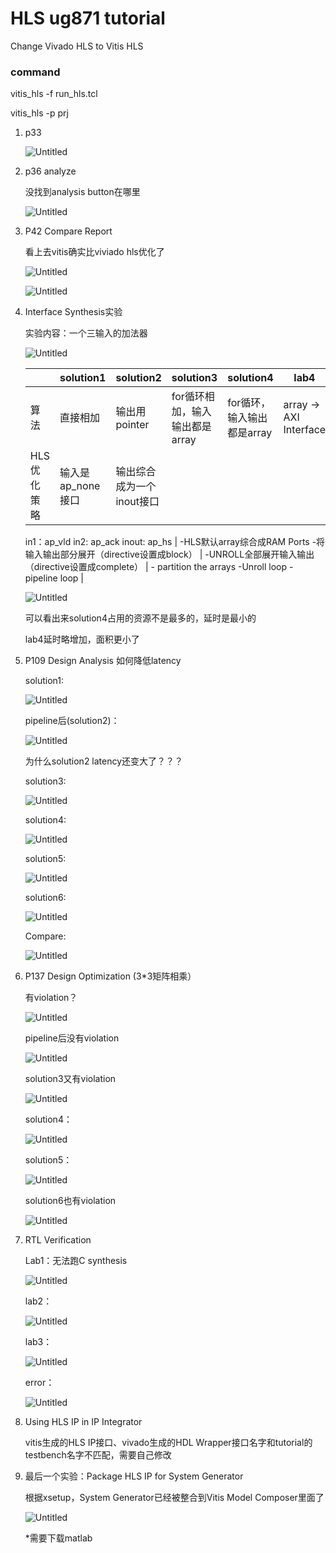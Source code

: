 # HLS ug871 tutorial

Change Vivado HLS to Vitis HLS

### command

vitis_hls -f run_hls.tcl

vitis_hls -p prj

1. p33
    
    ![Untitled](imgs/Untitled.png)
    
2. p36 analyze
    
    没找到analysis button在哪里
    
    ![Untitled](imgs/Untitled%201.png)
    
3. P42 Compare Report
    
    看上去vitis确实比viviado hls优化了
    
    ![Untitled](imgs/Untitled%202.png)
    
    ![Untitled](imgs/Untitled%203.png)
    
4. Interface Synthesis实验
    
    实验内容：一个三输入的加法器
    
    ![Untitled](imgs/Untitled%204.png)
    
    |  | solution1 | solution2 | solution3 | solution4 | lab4 |
    | --- | --- | --- | --- | --- | --- |
    | 算法 | 直接相加 | 输出用pointer | for循环相加，输入输出都是array | for循环，输入输出都是array | array → AXI Interface |
    | HLS优化策略 | 输入是ap_none接口 | 输出综合成为一个inout接口
    in1：ap_vld
    in2: ap_ack
    inout: ap_hs | -HLS默认array综合成RAM Ports
    -将输入输出部分展开（directive设置成block） | -UNROLL全部展开输入输出（directive设置成complete） | - partition the arrays
    -Unroll loop
    -pipeline loop |
    
    ![Untitled](imgs/Untitled%205.png)
    
    可以看出来solution4占用的资源不是最多的，延时是最小的
    
    lab4延时略增加，面积更小了
    
5. P109 Design Analysis 如何降低latency
    
    solution1:
    
    ![Untitled](imgs/Untitled%206.png)
    
    pipeline后(solution2)：
    
    ![Untitled](imgs/Untitled%207.png)
    
    为什么solution2 latency还变大了？？？
    
    solution3:
    
    ![Untitled](imgs/Untitled%208.png)
    
    solution4:
    
    ![Untitled](imgs/Untitled%209.png)
    
    solution5:
    
    ![Untitled](imgs/Untitled%2010.png)
    
    solution6:
    
    ![Untitled](imgs/Untitled%2011.png)
    
    Compare:
    
    ![Untitled](imgs/Untitled%2012.png)
    
6. P137 Design Optimization (3*3矩阵相乘）
    
    有violation？
    
    ![Untitled](imgs/Untitled%2013.png)
    
    pipeline后没有violation
    
    ![Untitled](imgs/Untitled%2014.png)
    
    solution3又有violation
    
    ![Untitled](imgs/Untitled%2015.png)
    
    solution4：
    
    ![Untitled](imgs/Untitled%2016.png)
    
    solution5：
    
    ![Untitled](imgs/Untitled%2017.png)
    
    solution6也有violation
    
    ![Untitled](imgs/Untitled%2018.png)
    
7. RTL Verification
    
    Lab1：无法跑C synthesis
    
    ![Untitled](imgs/Untitled%2019.png)
    
    lab2：
    
    ![Untitled](imgs/Untitled%2020.png)
    
    lab3：
    
    ![Untitled](imgs/Untitled%2021.png)
    
    error：
    
    ![Untitled](imgs/Untitled%2022.png)
    
8. Using HLS IP in IP Integrator
    
    vitis生成的HLS IP接口、vivado生成的HDL Wrapper接口名字和tutorial的testbench名字不匹配，需要自己修改
    
9. 最后一个实验：Package HLS IP for System Generator
    
    根据xsetup，System Generator已经被整合到Vitis Model Composer里面了
    
    ![Untitled](imgs/Untitled%2023.png)
    
    *需要下载matlab